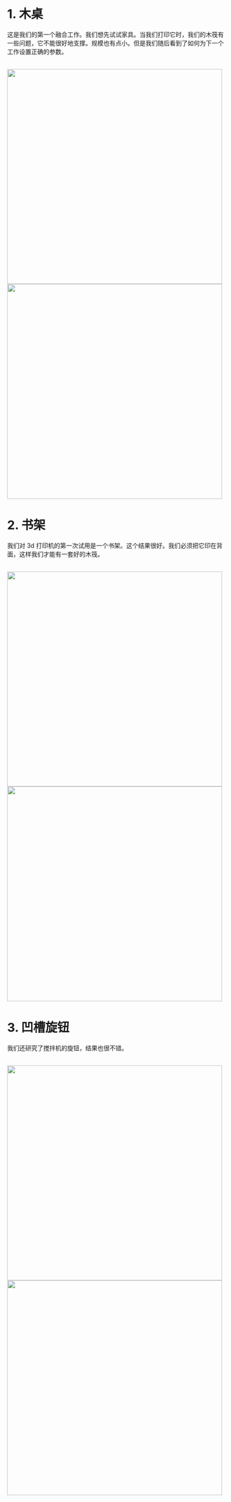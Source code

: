 
# 1. 木桌
这是我们的第一个融合工作。我们想先试试家具。当我们打印它时，我们的木筏有一些问题，它不能很好地支撑。规模也有点小。但是我们随后看到了如何为下一个工作设置正确的参数。

<br>
 <img style="float: center;" width=500 src="IMAGE/desk1.png">

<br>
 <img style="float: center;" width=500 src="IMAGE/desk2.png">

# 2. 书架
我们对 3d 打印机的第一次试用是一个书架。这个结果很好。我们必须把它印在背面，这样我们才能有一套好的木筏。 

<br>
 <img style="float: center;" width=500 src="IMAGE/bookshelf.png">

<br>
 <img style="float: center;" width=500 src="IMAGE/bookshelf2.png.jpg">

# 3. 凹槽旋钮
我们还研究了搅拌机的旋钮，结果也很不错。

<br>
 <img style="float: center;" width=500 src="IMAGE/knob1.png">

<br>
 <img style="float: center;" width=500 src="IMAGE/knob2.png">



